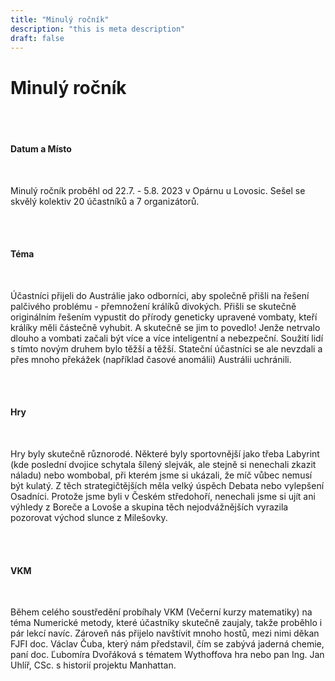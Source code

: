 ```yaml
---
title: "Minulý ročník"
description: "this is meta description"
draft: false
---
```


# Minulý ročník

</br>
</br>

#### Datum a Místo

</br>

Minulý ročník proběhl od 22.7. - 5.8. 2023 v Opárnu u Lovosic. Sešel se skvělý kolektiv 20 účastníků a 7 organizátorů. 

</br>
</br>

#### Téma

</br>

Účastníci přijeli do Austrálie jako odborníci, aby společně přišli na řešení palčivého problému - přemnožení králíků divokých. Přišli se skutečně originálním řešením vypustit do přírody geneticky upravené vombaty, kteří králíky měli částečně vyhubit. A skutečně se jim to povedlo! Jenže netrvalo dlouho a vombati začali být více a více inteligentní a nebezpeční. Soužití lidí s tímto novým druhem bylo těžší a těžší. Stateční účastníci se ale nevzdali a přes mnoho překážek (například časové anomálii) Austrálii uchránili.

</br>
</br>

#### Hry

</br>

Hry byly skutečně různorodé. Některé byly sportovnější jako třeba Labyrint (kde poslední dvojice schytala šílený slejvák, ale stejně si nenechali zkazit náladu) nebo wombobal, při kterém jsme si ukázali, že míč vůbec nemusí být kulatý. Z těch strategičtějších měla velký úspěch Debata nebo vylepšení Osadníci. Protože jsme byli v Českém středohoří, nenechali jsme si ujít ani výhledy z Boreče a Lovoše a skupina těch nejodvážnějších vyrazila pozorovat východ slunce z Milešovky. 

</br>
</br>

#### VKM

</br>

Během celého soustředění probíhaly VKM (Večerní kurzy matematiky) na téma Numerické metody, které účastníky skutečně zaujaly, takže proběhlo i pár lekcí navíc. Zároveň nás přijelo navštívit mnoho hostů, mezi nimi děkan FJFI doc. Václav Čuba, který nám představil, čím se zabývá jaderná chemie, paní doc. Ľubomíra Dvořáková s tématem Wythoffova hra nebo pan Ing. Jan Uhlíř, CSc. s historií projektu Manhattan.